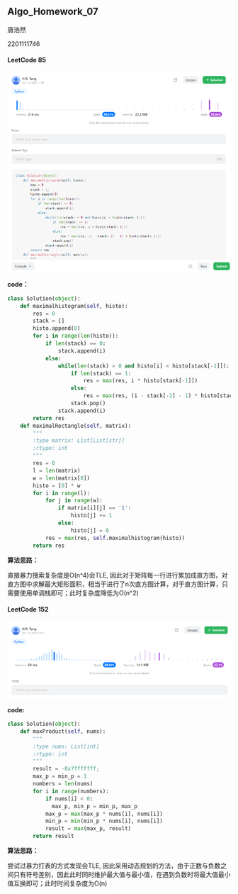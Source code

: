 ## AIgo_Homework_07

唐浩然 

2201111746



#### LeetCode 85
![Leetcode_85](./pic/Leetcode_85.png)

**code：**

```python
class Solution(object):
    def maximalhistogram(self, histo):
        res = 0
        stack = []
        histo.append(0)
        for i in range(len(histo)):
            if len(stack) == 0:
                stack.append(i)
            else:
                while(len(stack) > 0 and histo[i] < histo[stack[-1]]):
                    if len(stack) == 1:
                        res = max(res, i * histo[stack[-1]])
                    else:
                        res = max(res, (i - stack[-2] - 1) * histo[stack[-1]])
                    stack.pop()
                stack.append(i)
        return res
    def maximalRectangle(self, matrix):
        """
        :type matrix: List[List[str]]
        :rtype: int
        """
        res = 0
        l = len(matrix)
        w = len(matrix[0])
        histo = [0] * w
        for i in range(l):
            for j in range(w):
                if matrix[i][j] == '1':
                    histo[j] += 1
                else:
                    histo[j] = 0
            res = max(res, self.maximalhistogram(histo))
        return res
```

**算法思路：**

直接暴力搜索复杂度是O(n^4)会TLE, 因此对于矩阵每一行进行累加成直方图，对直方图中求解最大矩形面积，相当于进行了n次直方图计算，对于直方图计算，只需要使用单调栈即可；此时复杂度降低为O(n^2)

#### LeetCode 152

![LeetCode_152](./pic/Leetcode_152.png)

**code:**

```python
class Solution(object):
    def maxProduct(self, nums):
        """
        :type nums: List[int]
        :rtype: int
        """
        result = -0x7fffffff;
        max_p = min_p = 1
        numbers = len(nums)
        for i in range(numbers):
            if nums[i] < 0:
              max_p, min_p = min_p, max_p
            max_p = max(max_p * nums[i], nums[i])
            min_p = min(min_p * nums[i], nums[i])
            result = max(max_p, result)
        return result
```

**算法思路：**

尝试过暴力打表的方式发现会TLE, 因此采用动态规划的方法，由于正数与负数之间只有符号差别，因此此时同时维护最大值与最小值，在遇到负数时将最大值最小值互换即可；此时时间复杂度为O(n)
